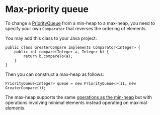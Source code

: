 Max-priority queue
==================

To change a [PriorityQueue](PriorityQueue.md) from a min-heap to a max-heap,
you need to specify your own `Comparator` that reverses the ordering of elements.

You may add this class to your Java project:

```
public class GreaterCompare implements Comparator<Integer> {
    public int compare(Integer a, Integer b) {
        return b.compareTo(a);
    }
}
```

Then you can construct a max-heap as follows:

```
PriorityQueue<Integer> queue = new PriorityQueue<>(11, new GreaterCompare());
```

The max-heap supports the same [operations as the min-heap](PriorityQueue.md)
but with operations involving minimal elements
instead operating on maximal elements.
